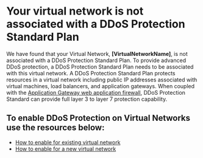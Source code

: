 <properties
pageTitle="Microsoft Azure has information regarding your DDOS Protection Plan"
description="Microsoft Azure has information regarding your DDOS Protection Plan"
infoBubbleText="Microsoft Azure has information regarding your DDOS Protection Plan. Please see details to the right."
service="microsoft.network"
resource="virtualnetwork"
authors="chadmath"
displayOrder=""
articleId="VNetMissingDDoSProtectionPlan"
diagnosticScenario="VNetMissingDDoSProtectionPlan"
selfHelpType="Diagnostics"
supportTopicIds=""
resourceTags="windows"
productPesIds=""
cloudEnvironments="Public"
/>
# Your virtual network is not associated with a DDoS Protection Standard Plan
<!--issueDescription-->
We have found that your Virtual Network, **<!--$VirtualNetworkName-->[VirtualNetworkName]<!--/$VirtualNetworkName-->**, is not associated with a DDoS Protection Standard Plan. To provide advanced DDoS protection, a DDoS Protection Standard Plan needs to be associated with this virtual network. A DDoS Protection Standard Plan protects resources in a virtual network including public IP addresses associated with virtual machines, load balancers, and application gateways. When coupled with the [Application Gateway web application firewall](https://docs.microsoft.com/azure/application-gateway/application-gateway-web-application-firewall-overview), DDoS Protection Standard can provide full layer 3 to layer 7 protection capability.
<!--/issueDescription-->

## **To enable DDoS Protection on Virtual Networks use the resources below:**

* [How to enable for existing virtual network](https://docs.microsoft.com/azure/virtual-network/manage-ddos-protection#enable-ddos-for-an-existing-virtual-network)
* [How to enable for a new virtual network](https://docs.microsoft.com/azure/virtual-network/manage-ddos-protection#enable-ddos-for-a-new-virtual-network)

